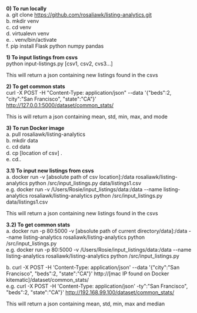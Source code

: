 <b>0) To run locally <br></b>
a. git clone https://github.com/rosaliawk/listing-analytics.git <br>
b. mkdir venv <br>
c. cd venv <br>
d. virtualevn venv <br>
e. . venv/bin/activate <br>
f. pip install Flask python numpy pandas <br>


<b>1) To input listings from csvs <br></b>
python input-listings.py [csv1, csv2, cvs3...] 

This will return a json containing new listings found in the csvs <br>


<b>2) To get common stats</b><br>
curl -X POST  -H "Content-Type: application/json" --data '{"beds":2, "city":"San Francisco", "state":"CA"}' http://127.0.0.1:5000/dataset/common_stats/

This is will return a json containing mean, std, min, max, and mode <br>


<b>3) To run Docker image<br></b> 
a. pull rosaliawk/listing-analytics<br>
b. mkdir data<br>
c. cd data<br>
d. cp [location of csv] .<br>
e. cd..

<b>3.1) To input new listings from csvs</b><br>
a. docker run -v [absolute path of csv location]:/data rosaliawk/listing-analytics python /src/input_listings.py data/listings1.csv<br>
e.g. docker run -v /Users/Rosie/input_listings/data:/data --name listing-analytics rosaliawk/listing-analytics python /src/input_listings.py data/listings1.csv

This will return a json containing new listings found in the csvs<br>

<b>3.2) To get common stats</b><br>
a. docker run -p 80:5000 -v [absolute path of current directory/data]:/data --name listing-analytics rosaliawk/listing-analytics python /src/input_listings.py<br>
e.g. docker run -p 80:5000 -v /Users/Rosie/input_listings/data:/data --name listing-analytics rosaliawk/listing-analytics python /src/input_listings.py<br>

b. curl -X POST -H 'Content-Type: application/json' --data '{"city":"San Francisco", "beds":2, "state":"CA"}' http://[mac IP found on Docker kitematic]/dataset/common_stats/<br>
e.g. curl -X POST -H 'Content-Type: application/json' -ty":"San Francisco", "beds":2, "state":"CA"}' http://192.168.99.100/dataset/common_stats/<br>

This will return a json containing mean, std, min, max and median
